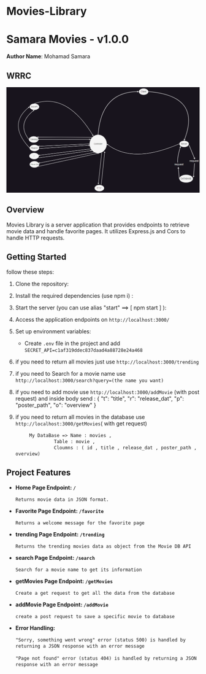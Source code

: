 # Movies-Library

# Samara Movies - v1.0.0

**Author Name**: Mohamad Samara

## WRRC

![WRRC](./assets/WRRC3.png)

## Overview

Movies Library is a server application that provides endpoints to retrieve movie data and handle favorite pages. It utilizes Express.js and Cors to handle HTTP requests.

## Getting Started

follow these steps:

1. Clone the repository:
2. Install the required dependencies (use npm i) :
3. Start the server (you can use alias "start" ==> [ npm start ] ):
4. Access the application endpoints on `http://localhost:3000/`
5. Set up environment variables:
      - Create `.env` file in the project and add `SECRET_API=c1af319ddec837daad4a88728e24a468`
6. if you need to return all movies just use `http://localhost:3000/trending`
7. if you need to Search for a movie name use `http://localhost:3000/search?query=(the name you want)`
8. if you need to add movie use `http://localhost:3000/addMovie` (with post request) and inside body send :
            {
            "t": "title",
            "r": "release_dat",
            "p": "poster_path",
            "o": "overview"
            }

9. if you need to return all movies in the database use  `http://localhost:3000/getMovies`( with get request)

            My DataBase => Name : movies ,
                     Table : movie ,
                     Cloumns : ( id , title , release_dat , poster_path , overview)

## Project Features

- **Home Page Endpoint: `/`**

      Returns movie data in JSON format.

- **Favorite Page Endpoint: `/favorite`**

      Returns a welcome message for the favorite page

- **trending Page Endpoint: `/trending`**

      Returns the trending movies data as object from the Movie DB API

- **search Page Endpoint: `/search`**

      Search for a movie name to get its information

- **getMovies Page Endpoint: `/getMovies`**

      Create a get request to get all the data from the database

- **addMovie Page Endpoint: `/addMovie`**

      create a post request to save a specific movie to database

- **Error Handling:**

      "Sorry, something went wrong" error (status 500) is handled by returning a JSON response with an error message

      "Page not found" error (status 404) is handled by returning a JSON response with an error message
